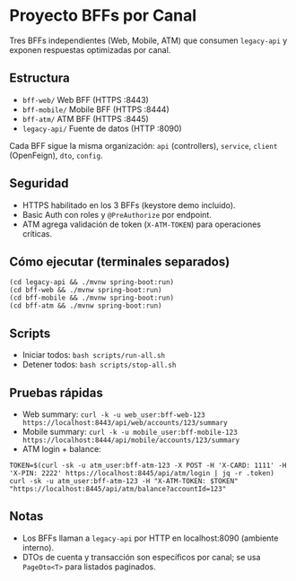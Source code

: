 # Proyecto BFFs por Canal

Tres BFFs independientes (Web, Mobile, ATM) que consumen `legacy-api` y exponen respuestas optimizadas por canal.

## Estructura
- `bff-web/` Web BFF (HTTPS :8443)
- `bff-mobile/` Mobile BFF (HTTPS :8444)
- `bff-atm/` ATM BFF (HTTPS :8445)
- `legacy-api/` Fuente de datos (HTTP :8090)

Cada BFF sigue la misma organización: `api` (controllers), `service`, `client` (OpenFeign), `dto`, `config`.

## Seguridad
- HTTPS habilitado en los 3 BFFs (keystore demo incluido).
- Basic Auth con roles y `@PreAuthorize` por endpoint.
- ATM agrega validación de token (`X-ATM-TOKEN`) para operaciones críticas.

## Cómo ejecutar (terminales separados)
```
(cd legacy-api && ./mvnw spring-boot:run)
(cd bff-web && ./mvnw spring-boot:run)
(cd bff-mobile && ./mvnw spring-boot:run)
(cd bff-atm && ./mvnw spring-boot:run)
```

## Scripts
- Iniciar todos: `bash scripts/run-all.sh`
- Detener todos: `bash scripts/stop-all.sh`

## Pruebas rápidas
- Web summary: `curl -k -u web_user:bff-web-123 https://localhost:8443/api/web/accounts/123/summary`
- Mobile summary: `curl -k -u mobile_user:bff-mobile-123 https://localhost:8444/api/mobile/accounts/123/summary`
- ATM login + balance:
```
TOKEN=$(curl -sk -u atm_user:bff-atm-123 -X POST -H 'X-CARD: 1111' -H 'X-PIN: 2222' https://localhost:8445/api/atm/login | jq -r .token)
curl -sk -u atm_user:bff-atm-123 -H "X-ATM-TOKEN: $TOKEN" "https://localhost:8445/api/atm/balance?accountId=123"
```

## Notas
- Los BFFs llaman a `legacy-api` por HTTP en localhost:8090 (ambiente interno).
- DTOs de cuenta y transacción son específicos por canal; se usa `PageDto<T>` para listados paginados.
